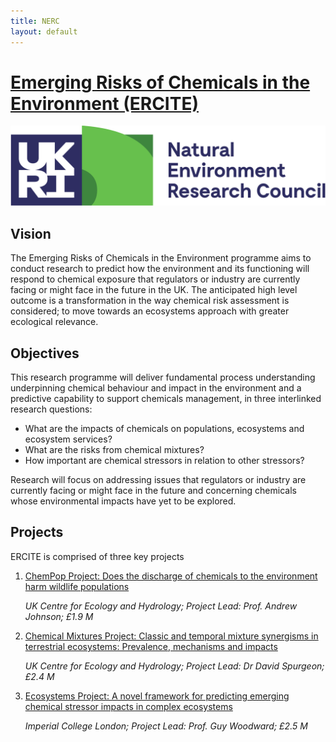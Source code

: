 ```yaml
---
title: NERC
layout: default
---
```


# [Emerging Risks of Chemicals in the Environment (ERCITE)](https://nerc.ukri.org/research/funded/programmes/chemicals "NERC Website")

![](/assets/img/UKRI_NER_Council-Logo_Horiz-RGB.png)

## Vision
The Emerging Risks of Chemicals in the Environment programme aims to conduct research to predict how the environment and its functioning will respond to chemical exposure that regulators or industry are currently facing or might face in the future in the UK.  The anticipated high level outcome is a transformation in the way chemical risk assessment is considered; to move towards an ecosystems approach with greater ecological relevance.  

## Objectives
This research programme will deliver fundamental process understanding underpinning chemical behaviour and impact in the environment and a predictive capability to support chemicals management, in three interlinked research questions:
  * What are the impacts of chemicals on populations, ecosystems and ecosystem services?
  * What are the risks from chemical mixtures?
  * How important are chemical stressors in relation to other stressors?

Research will focus on addressing issues that regulators or industry are currently facing or might face in the future and concerning chemicals whose environmental impacts have yet to be explored.

## Projects

ERCITE is comprised of three key projects

1. [ChemPop Project: Does the discharge of chemicals to the environment harm wildlife populations](/ChemPop.md)

   *UK Centre for Ecology and Hydrology; Project Lead: Prof. Andrew Johnson; £1.9 M*

2. [Chemical Mixtures Project: Classic and temporal mixture synergisms in terrestrial ecosystems: Prevalence, mechanisms and impacts](/ChemMix.md)

   *UK Centre for Ecology and Hydrology; Project Lead: Dr David Spurgeon; £2.4 M*

3. [Ecosystems Project: A novel framework for predicting emerging chemical stressor impacts in complex ecosystems](/EcosystemProject.md)

   *Imperial College London; Project Lead: Prof. Guy Woodward; £2.5 M*
